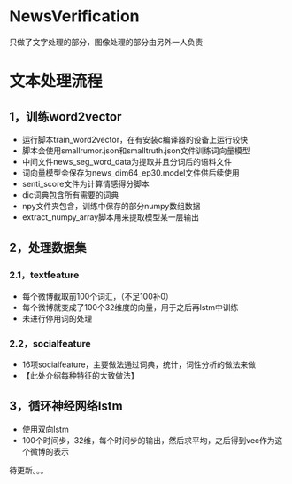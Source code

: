 # NewsVerification
只做了文字处理的部分，图像处理的部分由另外一人负责
# 文本处理流程

## 1，训练word2vector
* 运行脚本train_word2vector，在有安装c编译器的设备上运行较快
* 脚本会使用smallrumor.json和smalltruth.json文件训练词向量模型
* 中间文件news_seg_word_data为提取并且分词后的语料文件
* 词向量模型会保存为news_dim64_ep30.model文件供后续使用
* senti_score文件为计算情感得分脚本
* dic词典包含所有需要的词典
* npy文件夹包含，训练中保存的部分numpy数组数据
* extract_numpy_array脚本用来提取模型某一层输出
## 2，处理数据集
### 2.1，textfeature
* 每个微博截取前100个词汇，（不足100补0）
* 每个微博就变成了100个32维度的向量，用于之后再lstm中训练
* 未进行停用词的处理
### 2.2，socialfeature
* 16项socialfeature，主要做法通过词典，统计，词性分析的做法来做
* 【此处介绍每种特征的大致做法】
## 3，循环神经网络lstm
* 使用双向lstm
* 100个时间步，32维，每个时间步的输出，然后求平均，之后得到vec作为这个微博的表示

待更新。。。